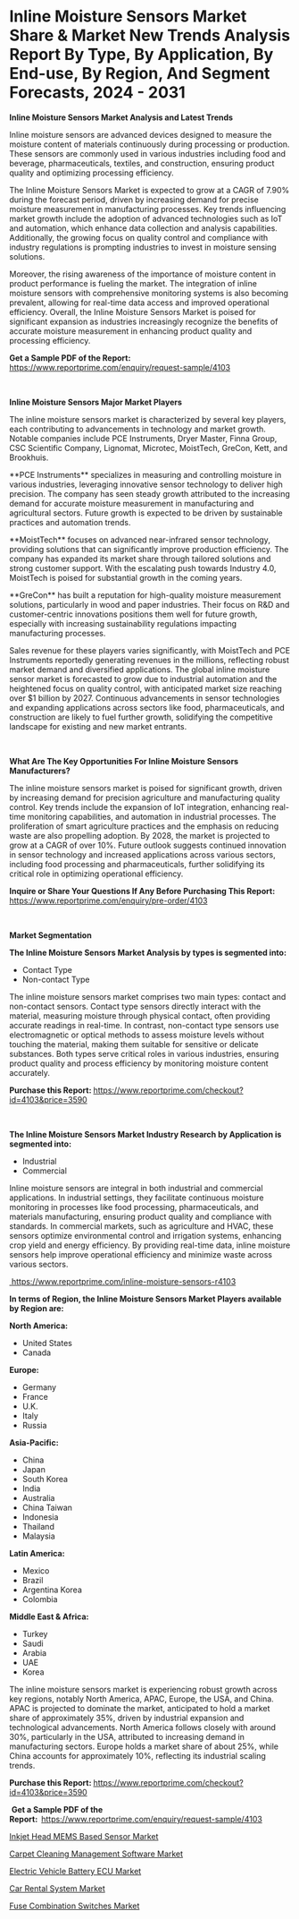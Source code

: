 <p><h1>Inline Moisture Sensors Market Share & Market New Trends Analysis Report By Type, By Application, By End-use, By Region, And Segment Forecasts, 2024 - 2031</h1></p><p><strong>Inline Moisture Sensors Market Analysis and Latest Trends</strong></p>
<p><p>Inline moisture sensors are advanced devices designed to measure the moisture content of materials continuously during processing or production. These sensors are commonly used in various industries including food and beverage, pharmaceuticals, textiles, and construction, ensuring product quality and optimizing processing efficiency.</p><p>The Inline Moisture Sensors Market is expected to grow at a CAGR of 7.90% during the forecast period, driven by increasing demand for precise moisture measurement in manufacturing processes. Key trends influencing market growth include the adoption of advanced technologies such as IoT and automation, which enhance data collection and analysis capabilities. Additionally, the growing focus on quality control and compliance with industry regulations is prompting industries to invest in moisture sensing solutions.</p><p>Moreover, the rising awareness of the importance of moisture content in product performance is fueling the market. The integration of inline moisture sensors with comprehensive monitoring systems is also becoming prevalent, allowing for real-time data access and improved operational efficiency. Overall, the Inline Moisture Sensors Market is poised for significant expansion as industries increasingly recognize the benefits of accurate moisture measurement in enhancing product quality and processing efficiency.</p></p>
<p><strong>Get a Sample PDF of the Report:&nbsp;</strong> <a href="https://www.reportprime.com/enquiry/request-sample/4103">https://www.reportprime.com/enquiry/request-sample/4103</a></p>
<p>&nbsp;</p>
<p><strong>Inline Moisture Sensors Major Market Players</strong></p>
<p><p>The inline moisture sensors market is characterized by several key players, each contributing to advancements in technology and market growth. Notable companies include PCE Instruments, Dryer Master, Finna Group, CSC Scientific Company, Lignomat, Microtec, MoistTech, GreCon, Kett, and Brookhuis.</p><p>**PCE Instruments** specializes in measuring and controlling moisture in various industries, leveraging innovative sensor technology to deliver high precision. The company has seen steady growth attributed to the increasing demand for accurate moisture measurement in manufacturing and agricultural sectors. Future growth is expected to be driven by sustainable practices and automation trends.</p><p>**MoistTech** focuses on advanced near-infrared sensor technology, providing solutions that can significantly improve production efficiency. The company has expanded its market share through tailored solutions and strong customer support. With the escalating push towards Industry 4.0, MoistTech is poised for substantial growth in the coming years.</p><p>**GreCon** has built a reputation for high-quality moisture measurement solutions, particularly in wood and paper industries. Their focus on R&D and customer-centric innovations positions them well for future growth, especially with increasing sustainability regulations impacting manufacturing processes.</p><p>Sales revenue for these players varies significantly, with MoistTech and PCE Instruments reportedly generating revenues in the millions, reflecting robust market demand and diversified applications. The global inline moisture sensor market is forecasted to grow due to industrial automation and the heightened focus on quality control, with anticipated market size reaching over $1 billion by 2027. Continuous advancements in sensor technologies and expanding applications across sectors like food, pharmaceuticals, and construction are likely to fuel further growth, solidifying the competitive landscape for existing and new market entrants.</p></p>
<p>&nbsp;</p>
<p><strong>What Are The Key Opportunities For Inline Moisture Sensors Manufacturers?</strong></p>
<p><p>The inline moisture sensors market is poised for significant growth, driven by increasing demand for precision agriculture and manufacturing quality control. Key trends include the expansion of IoT integration, enhancing real-time monitoring capabilities, and automation in industrial processes. The proliferation of smart agriculture practices and the emphasis on reducing waste are also propelling adoption. By 2028, the market is projected to grow at a CAGR of over 10%. Future outlook suggests continued innovation in sensor technology and increased applications across various sectors, including food processing and pharmaceuticals, further solidifying its critical role in optimizing operational efficiency.</p></p>
<p><strong>Inquire or Share Your Questions If Any Before Purchasing This Report:</strong> <a href="https://www.reportprime.com/enquiry/pre-order/4103">https://www.reportprime.com/enquiry/pre-order/4103</a></p>
<p>&nbsp;</p>
<p><strong>Market Segmentation</strong></p>
<p><strong>The Inline Moisture Sensors Market Analysis by types is segmented into:</strong></p>
<p><ul><li>Contact Type</li><li>Non-contact Type</li></ul></p>
<p><p>The inline moisture sensors market comprises two main types: contact and non-contact sensors. Contact type sensors directly interact with the material, measuring moisture through physical contact, often providing accurate readings in real-time. In contrast, non-contact type sensors use electromagnetic or optical methods to assess moisture levels without touching the material, making them suitable for sensitive or delicate substances. Both types serve critical roles in various industries, ensuring product quality and process efficiency by monitoring moisture content accurately.</p></p>
<p><strong>Purchase this Report:&nbsp;</strong><a href="https://www.reportprime.com/checkout?id=4103&price=3590">https://www.reportprime.com/checkout?id=4103&price=3590</a></p>
<p>&nbsp;</p>
<p><strong>The Inline Moisture Sensors Market Industry Research by Application is segmented into:</strong></p>
<p><ul><li>Industrial</li><li>Commercial</li></ul></p>
<p><p>Inline moisture sensors are integral in both industrial and commercial applications. In industrial settings, they facilitate continuous moisture monitoring in processes like food processing, pharmaceuticals, and materials manufacturing, ensuring product quality and compliance with standards. In commercial markets, such as agriculture and HVAC, these sensors optimize environmental control and irrigation systems, enhancing crop yield and energy efficiency. By providing real-time data, inline moisture sensors help improve operational efficiency and minimize waste across various sectors.</p></p>
<p><a href="https://www.reportprime.com/inline-moisture-sensors-r4103">&nbsp;https://www.reportprime.com/inline-moisture-sensors-r4103</a></p>
<p><strong>In terms of Region, the Inline Moisture Sensors Market Players available by Region are:</strong></p>
<p>
    <p> <strong> North America: </strong>
        <ul>
            <li>United States</li>
            <li>Canada</li>
        </ul>
        </p> 
    <p> <strong> Europe: </strong>
        <ul>
            <li>Germany</li>
            <li>France</li>
            <li>U.K.</li>
            <li>Italy</li>
            <li>Russia</li>
        </ul>
        </p> 
    <p> <strong> Asia-Pacific: </strong>
        <ul>
            <li>China</li>
            <li>Japan</li>
            <li>South Korea</li>
            <li>India</li>
            <li>Australia</li>
            <li>China Taiwan</li>
            <li>Indonesia</li>
            <li>Thailand</li>
            <li>Malaysia</li>
        </ul>
        </p> 
    <p> <strong> Latin America: </strong>
        <ul>
            <li>Mexico</li>
            <li>Brazil</li>
            <li>Argentina Korea</li>
            <li>Colombia</li>
        </ul>
        </p> 
    <p> <strong> Middle East & Africa: </strong>
        <ul>
            <li>Turkey</li>
            <li>Saudi</li>
            <li>Arabia</li>
            <li>UAE</li>
            <li>Korea</li>
        </ul>
    </p>
    </p>
<p><p>The inline moisture sensors market is experiencing robust growth across key regions, notably North America, APAC, Europe, the USA, and China. APAC is projected to dominate the market, anticipated to hold a market share of approximately 35%, driven by industrial expansion and technological advancements. North America follows closely with around 30%, particularly in the USA, attributed to increasing demand in manufacturing sectors. Europe holds a market share of about 25%, while China accounts for approximately 10%, reflecting its industrial scaling trends.</p></p>
<p><strong>Purchase this Report: </strong><a href="https://www.reportprime.com/checkout?id=4103&price=3590">https://www.reportprime.com/checkout?id=4103&price=3590</a></p>
<p>&nbsp;<strong>Get a Sample PDF of the Report:&nbsp;&nbsp;</strong><a href="https://www.reportprime.com/enquiry/request-sample/4103">https://www.reportprime.com/enquiry/request-sample/4103</a></p>
<p><strong></strong></p>
<p><p><a href="https://github.com/juniordelafrance/Market-Research-Report-List-4/blob/main/inkjet-head-mems-based-sensor-market.md">Inkjet Head MEMS Based Sensor Market</a></p><p><a href="https://www.linkedin.com/pulse/future-insights-carpet-cleaning-management-software-market-np0te?trackingId=t1uyETzIRM6HcDhieHsBBA%3D%3D">Carpet Cleaning Management Software Market</a></p><p><a href="https://issuu.com/reportprime-2/docs/electric-vehicle-battery-ecu-market_d620db848fb82f">Electric Vehicle Battery ECU Market</a></p><p><a href="https://www.linkedin.com/pulse/emerging-opportunities-challenges-global-car-rental-system-jpm6e?trackingId=S54dIwfAQpCtv7Vg4TaJJw%3D%3D">Car Rental System Market</a></p><p><a href="https://github.com/rahu1506/Market-Research-Report-List-6/blob/main/fuse-combination-switches-market.md">Fuse Combination Switches Market</a></p></p>